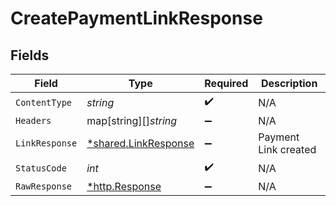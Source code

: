 # CreatePaymentLinkResponse


## Fields

| Field                                                       | Type                                                        | Required                                                    | Description                                                 |
| ----------------------------------------------------------- | ----------------------------------------------------------- | ----------------------------------------------------------- | ----------------------------------------------------------- |
| `ContentType`                                               | *string*                                                    | :heavy_check_mark:                                          | N/A                                                         |
| `Headers`                                                   | map[string][]*string*                                       | :heavy_minus_sign:                                          | N/A                                                         |
| `LinkResponse`                                              | [*shared.LinkResponse](../../models/shared/linkresponse.md) | :heavy_minus_sign:                                          | Payment Link created                                        |
| `StatusCode`                                                | *int*                                                       | :heavy_check_mark:                                          | N/A                                                         |
| `RawResponse`                                               | [*http.Response](https://pkg.go.dev/net/http#Response)      | :heavy_minus_sign:                                          | N/A                                                         |